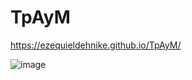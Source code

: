 # TpAyM

https://ezequieldehnike.github.io/TpAyM/

![image](https://github.com/ezequieldehnike/TpAyM/assets/80302600/eb92c123-9a76-4d77-a7eb-ce667b393fd9)
